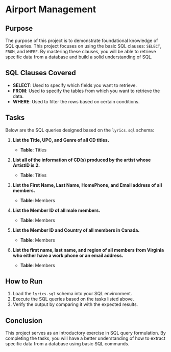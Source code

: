 # Airport Management

## Purpose

The purpose of this project is to demonstrate foundational knowledge of SQL queries. This project focuses on using the basic SQL clauses: `SELECT`, `FROM`, and `WHERE`. By mastering these clauses, you will be able to retrieve specific data from a database and build a solid understanding of SQL.

## SQL Clauses Covered

- **SELECT**: Used to specify which fields you want to retrieve.
- **FROM**: Used to specify the tables from which you want to retrieve the data.
- **WHERE**: Used to filter the rows based on certain conditions.

## Tasks

Below are the SQL queries designed based on the `lyrics.sql` schema:

1. **List the Title, UPC, and Genre of all CD titles.**
   - **Table**: Titles

2. **List all of the information of CD(s) produced by the artist whose ArtistID is 2.**
   - **Table**: Titles

3. **List the First Name, Last Name, HomePhone, and Email address of all members.**
   - **Table**: Members

4. **List the Member ID of all male members.**
   - **Table**: Members

5. **List the Member ID and Country of all members in Canada.**
   - **Table**: Members

6. **List the first name, last name, and region of all members from Virginia who either have a work phone or an email address.**
   - **Table**: Members

## How to Run

1. Load the `lyrics.sql` schema into your SQL environment.
2. Execute the SQL queries based on the tasks listed above.
3. Verify the output by comparing it with the expected results.

## Conclusion

This project serves as an introductory exercise in SQL query formulation. By completing the tasks, you will have a better understanding of how to extract specific data from a database using basic SQL commands.
